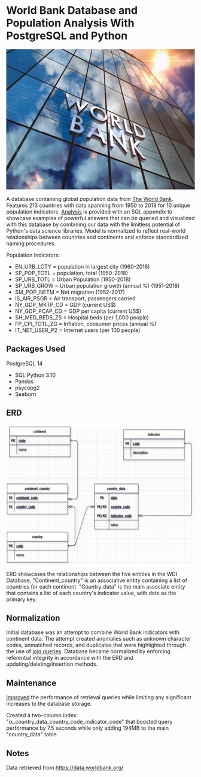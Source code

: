 # World Bank Database and Population Analysis With PostgreSQL and Python

<img src="Screenshots/World_Bank.jpeg.jpg" width="650" height="375" />

A database containing global population data from [The World Bank](https://data.worldbank.org/). Features 213 countries with data spanning 
from 1950 to 2018 for 10 unique population indicators. [Analysis](main.ipynb) is provided with an SQL appendix to showcase examples 
of powerful answers that can be queried and visualized with this database by combining our data with the limitless potential of Python's data science libraries. 
Model is normalized to reflect real-world relationships between countries and continents and enforce standardized naming procedures. 

Population Indicators:
- EN_URB_LCTY = population in largest city (1960-2018)
- SP_POP_TOTL = population, total (1950-2018)
- SP_URB_TOTL = Urban Population (1950-2018)
- SP_URB_GROW = Urban population growth (annual %) (1951-2018)
- SM_POP_NETM = Net migration (1952-2017)
- IS_AIR_PSGR = Air transport, passengers carried
- NY_GDP_MKTP_CD = GDP (current US$)
- NY_GDP_PCAP_CD = GDP per capita (current US$)
- SH_MED_BEDS_ZS = Hospital beds (per 1,000 people)
- FP_CPI_TOTL_ZG = Inflation, consumer prices (annual %)
- IT_NET_USER_P2 = Internet users (per 100 people)



## Packages Used
PostgreSQL 14
- SQL
Python 3.10
- Pandas
- psycopg2
- Seaborn

## ERD
<img src="Screenshots/Final ERD.PNG" width="650" height="375" />

ERD showcases the relationships between the five entities in the WDI Database. "Continent_country" is
an associative entity containing a list of countries for each continent. "Country_data" is the main
associate entity that contains a list of each country's indicator value, with date as the 
primary key. 

## Normalization 

Initial database was an attempt to combine World Bank indicators with continent data. The attempt created
anomalies such as unknown character codes, unmatched records, and duplicates that were highlighted through the 
use of [join queries](https://github.com/mgcruz024/wdi-population/blob/22f9fafdce78f467603502e993ab6ab34b383712/wdi_db_creation.sql#L145). Database became 
normalized by enforcing referential integrity in accordance with the ERD and updating/deleting/insertion methods. 

## Maintenance

[Improved](Maintenance/wdi_db_maintenance.sql) the performance of retrieval queries while limiting any significant increases
to the database storage. 

Created a two-column index: "ix_country_data_country_code_indicator_code" that boosted query performance by 7.5 seconds while 
only adding 194MB to the main "country_data" table.

## Notes
Data retrieved from https://data.worldbank.org/
